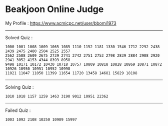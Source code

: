 # Beakjoon Online Judge

My Profile : https://www.acmicpc.net/user/bbomi1973

---

Solved Quiz : 
```
1000 1001 1008 1009 1065 1085 1110 1152 1181 1330 1546 1712 2292 2438 2439 2475 2480 2504 2525 2557
2562 2588 2609 2675 2739 2741 2742 2751 2753 2798 2839 2884 2908 2920 2941 3052 4153 4344 8393 8958 
9498 10171 10172 10430 10718 10757 10809 10818 10828 10869 10871 10872 10926 10950 10951 10952 10998 
11021 11047 11050 11399 11654 11720 13458 14681 15829 18108
```

---

Solving Quiz :
```
1010 1018 1157 1259 1463 3190 9012 10951 22362
```

---

Failed Quiz :
```
1003 1092 2108 10250 10989 15997
```